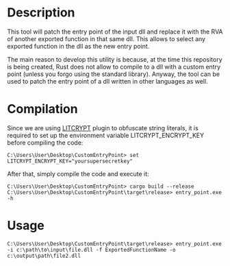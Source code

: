 # Description
This tool will patch the entry point of the input dll and replace it with the RVA of another exported function in that same dll. This allows to select any exported function in the dll as the new entry point.

The main reason to develop this utility is because, at the time this repository is being created, Rust does not allow to compile to a dll with a custom entry point (unless you forgo using the standard library). Anyway, the tool can be used to patch the entry point of a dll written in other languages as well.

# Compilation

Since we are using [LITCRYPT](https://github.com/anvie/litcrypt.rs) plugin to obfuscate string literals, it is required to set up the environment variable LITCRYPT_ENCRYPT_KEY before compiling the code:

	C:\Users\User\Desktop\CustomEntryPoint> set LITCRYPT_ENCRYPT_KEY="yoursupersecretkey"

After that, simply compile the code and execute it:

	C:\Users\User\Desktop\CustomEntryPoint> cargo build --release
	C:\Users\User\Desktop\CustomEntryPoint\target\release> entry_point.exe -h

# Usage

	C:\Users\User\Desktop\CustomEntryPoint\target\release> entry_point.exe -i c:\path\to\input\file.dll -f ExportedFunctionName -o c:\output\path\file2.dll
